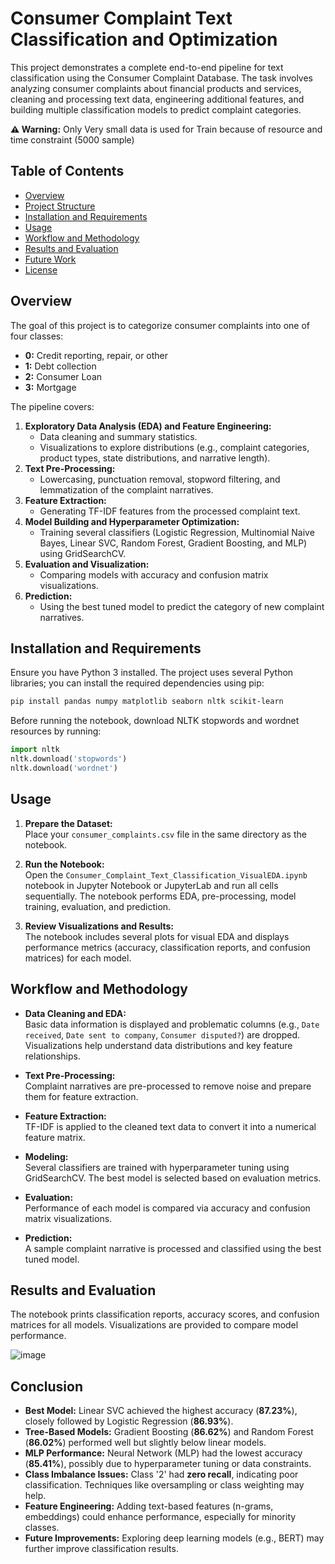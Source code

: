 # Consumer Complaint Text Classification and Optimization

This project demonstrates a complete end-to-end pipeline for text classification using the Consumer Complaint Database. The task involves analyzing consumer complaints about financial products and services, cleaning and processing text data, engineering additional features, and building multiple classification models to predict complaint categories.

**⚠️ Warning:** Only Very small data is used for Train because of resource and time constraint (5000 sample)

## Table of Contents

- [Overview](#overview)
- [Project Structure](#project-structure)
- [Installation and Requirements](#installation-and-requirements)
- [Usage](#usage)
- [Workflow and Methodology](#workflow-and-methodology)
- [Results and Evaluation](#results-and-evaluation)
- [Future Work](#future-work)
- [License](#license)

## Overview

The goal of this project is to categorize consumer complaints into one of four classes:
- **0:** Credit reporting, repair, or other
- **1:** Debt collection
- **2:** Consumer Loan
- **3:** Mortgage

The pipeline covers:
1. **Exploratory Data Analysis (EDA) and Feature Engineering:**  
   - Data cleaning and summary statistics.
   - Visualizations to explore distributions (e.g., complaint categories, product types, state distributions, and narrative length).
2. **Text Pre-Processing:**  
   - Lowercasing, punctuation removal, stopword filtering, and lemmatization of the complaint narratives.
3. **Feature Extraction:**  
   - Generating TF-IDF features from the processed complaint text.
4. **Model Building and Hyperparameter Optimization:**  
   - Training several classifiers (Logistic Regression, Multinomial Naive Bayes, Linear SVC, Random Forest, Gradient Boosting, and MLP) using GridSearchCV.
5. **Evaluation and Visualization:**  
   - Comparing models with accuracy and confusion matrix visualizations.
6. **Prediction:**  
   - Using the best tuned model to predict the category of new complaint narratives.


## Installation and Requirements

Ensure you have Python 3 installed. The project uses several Python libraries; you can install the required dependencies using pip:

```bash
pip install pandas numpy matplotlib seaborn nltk scikit-learn
```

Before running the notebook, download NLTK stopwords and wordnet resources by running:

```python
import nltk
nltk.download('stopwords')
nltk.download('wordnet')
```

## Usage

1. **Prepare the Dataset:**  
   Place your `consumer_complaints.csv` file in the same directory as the notebook.

2. **Run the Notebook:**  
   Open the `Consumer_Complaint_Text_Classification_VisualEDA.ipynb` notebook in Jupyter Notebook or JupyterLab and run all cells sequentially. The notebook performs EDA, pre-processing, model training, evaluation, and prediction.

3. **Review Visualizations and Results:**  
   The notebook includes several plots for visual EDA and displays performance metrics (accuracy, classification reports, and confusion matrices) for each model.

## Workflow and Methodology

- **Data Cleaning and EDA:**  
  Basic data information is displayed and problematic columns (e.g., `Date received`, `Date sent to company`, `Consumer disputed?`) are dropped. Visualizations help understand data distributions and key feature relationships.

- **Text Pre-Processing:**  
  Complaint narratives are pre-processed to remove noise and prepare them for feature extraction.

- **Feature Extraction:**  
  TF-IDF is applied to the cleaned text data to convert it into a numerical feature matrix.

- **Modeling:**  
  Several classifiers are trained with hyperparameter tuning using GridSearchCV. The best model is selected based on evaluation metrics.

- **Evaluation:**  
  Performance of each model is compared via accuracy and confusion matrix visualizations.

- **Prediction:**  
  A sample complaint narrative is processed and classified using the best tuned model.

## Results and Evaluation

The notebook prints classification reports, accuracy scores, and confusion matrices for all models. Visualizations are provided to compare model performance.

![image](https://github.com/user-attachments/assets/5d2f81c0-8b46-4188-bd23-5001ee3a1808)

## Conclusion

- **Best Model:** Linear SVC achieved the highest accuracy (**87.23%**), closely followed by Logistic Regression (**86.93%**).
- **Tree-Based Models:** Gradient Boosting (**86.62%**) and Random Forest (**86.02%**) performed well but slightly below linear models.
- **MLP Performance:** Neural Network (MLP) had the lowest accuracy (**85.41%**), possibly due to hyperparameter tuning or data constraints.
- **Class Imbalance Issues:** Class '2' had **zero recall**, indicating poor classification. Techniques like oversampling or class weighting may help.
- **Feature Engineering:** Adding text-based features (n-grams, embeddings) could enhance performance, especially for minority classes.
- **Future Improvements:** Exploring deep learning models (e.g., BERT) may further improve classification results.
